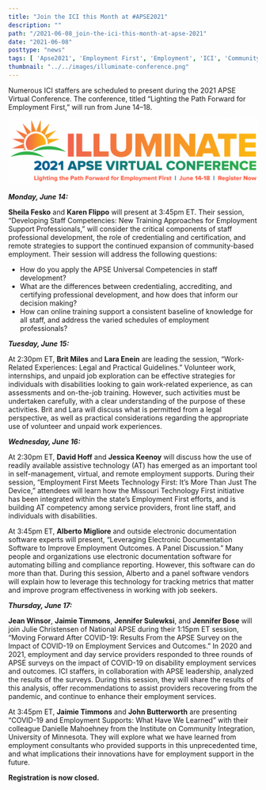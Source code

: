 ```yaml
---
title: "Join the ICI this Month at #APSE2021"
description: ""
path: "/2021-06-08_join-the-ici-this-month-at-apse-2021"
date: "2021-06-08"
posttype: "news"
tags: [ 'Apse2021', 'Employment First', 'Employment', 'ICI', 'Community Inclusion']
thumbnail: "../../images/illuminate-conference.png"
---
```


Numerous ICI staffers are scheduled to present during the 2021 APSE Virtual Conference. The conference, titled “Lighting the Path Forward for Employment First,” will run from June 14–18.


 ![APSE logo that says “Illuminate 2021 APSE Virtual Conference” Lighting the Path Forward for Employment First, June 14–18, Register Now. There is a sun and green hill icon on the left.](../../images/illuminate-conference-long.png)


**_Monday, June 14:_**

**Sheila Fesko**  and  **Karen Flippo**  will present at 3:45pm ET. Their session, “Developing Staff Competencies: New Training Approaches for Employment Support Professionals,” will consider the critical components of staff professional development, the role of credentialing and certification, and remote strategies to support the continued expansion of community-based employment. Their session will address the following questions:

-   How do you apply the APSE Universal Competencies in staff development?
-   What are the differences between credentialing, accrediting, and certifying professional development, and how does that inform our decision making?
-   How can online training support a consistent baseline of knowledge for all staff, and address the varied schedules of employment professionals?

**_Tuesday, June 15:_**

At 2:30pm ET,  **Brit Miles**  and  **Lara Enein** are leading the session, “Work-Related Experiences: Legal and Practical Guidelines.” Volunteer work, internships, and unpaid job exploration can be effective strategies for individuals with disabilities looking to gain work-related experience, as can assessments and on-the-job training. However, such activities must be undertaken carefully, with a clear understanding of the purpose of these activities. Brit and Lara will discuss what is permitted from a legal perspective, as well as practical considerations regarding the appropriate use of volunteer and unpaid work experiences.

**_Wednesday, June 16:_**

At 2:30pm ET,  **David Hoff**  and  **Jessica Keenoy**  will discuss how the use of readily available assistive technology (AT) has emerged as an important tool in self-management, virtual, and remote employment supports. During their session, “Employment First Meets Technology First: It’s More Than Just The Device,” attendees will learn how the Missouri Technology First initiative has been integrated within the state’s Employment First efforts, and is building AT competency among service providers, front line staff, and individuals with disabilities.

At 3:45pm ET,  **Alberto Migliore** and outside electronic documentation software experts will present, “Leveraging Electronic Documentation Software to Improve Employment Outcomes. A Panel Discussion.” Many people and organizations use electronic documentation software for automating billing and compliance reporting. However, this software can do more than that. During this session, Alberto and a panel software vendors will explain how to leverage this technology for tracking metrics that matter and improve program effectiveness in working with job seekers.

**_Thursday, June 17:_**

**Jean Winsor**,  **Jaimie Timmons**,  **Jennifer Sulewksi**, and  **Jennifer Bose**  will join Julie Christensen of National APSE during their 1:15pm ET session, “Moving Forward After COVID-19: Results From the APSE Survey on the Impact of COVID-19 on Employment Services and Outcomes.” In 2020 and 2021, employment and day service providers responded to three rounds of APSE surveys on the impact of COVID-19 on disability employment services and outcomes. ICI staffers, in collaboration with APSE leadership, analyzed the results of the surveys. During this session, they will share the results of this analysis, offer recommendations to assist providers recovering from the pandemic, and continue to enhance their employment services.

At 3:45pm ET,  **Jaimie Timmons**  and  **John Butterworth**  are presenting “COVID-19 and Employment Supports: What Have We Learned” with their colleague Danielle Mahoehney from the  Institute on Community Integration, University of Minnesota. They will explore what we have learned from employment consultants who provided supports in this unprecedented time, and what implications their innovations have for employment support in the future.

**Registration is now closed.**
